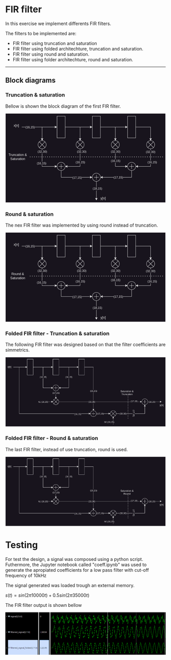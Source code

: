 # FIR filter
In this exercise we implement differents FIR filters.

The filters to be implemented are:
* FIR filter using truncation and saturation
* FIR filter using folded architechture, truncation and saturation.
* FIR filter using round and saturation.
* FIR filter using folder architechture, round and saturation.

-------------------------------------
## Block diagrams
### Truncation & saturation 
Bellow is shown the block diagram of the first FIR filter.

<img src=doc/fir_trunc.png>

### Round & saturation
The nex FIR filter was implemented by using round instead of truncation.

<img src=doc/fir_round.png>

### Folded FIR filter - Truncation & saturation
The following FIR filter was designed based on that the filter coefficients are simmetrics.

<img src=doc/fir_folded_trunc.png>

### Folded FIR filter - Round & saturation
The last FIR filter, instead of use truncation, round is used.

<img src=doc/fir_folded_round.png>


# Testing
For test the design, a signal was composed using a python script. Futhermore, the Jupyter notebook called "coeff.ipynb" was used to generate the apropiated coefficients for a low pass filter with cut-off frequency of 10kHz

The signal generated was loaded trough an external memory.

$s(t) = sin(2\pi 10000t) + 0.5sin(2\pi 35000t)$

The FIR filter output is shown bellow

<img src=doc/original_vs_filtered.png>